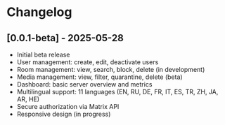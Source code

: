 # Changelog

## [0.0.1-beta] - 2025-05-28
- Initial beta release
- User management: create, edit, deactivate users
- Room management: view, search, block, delete (in development)
- Media management: view, filter, quarantine, delete (beta)
- Dashboard: basic server overview and metrics
- Multilingual support: 11 languages (EN, RU, DE, FR, IT, ES, TR, ZH, JA, AR, HE)
- Secure authorization via Matrix API
- Responsive design (in progress)
